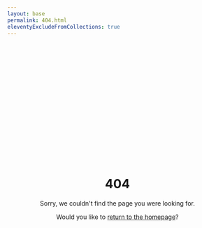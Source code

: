 ```yaml
---
layout: base
permalink: 404.html
eleventyExcludeFromCollections: true
---
```


<div style="text-align: center; margin-top: 8vh;">

# 404

Sorry, we couldn't find the page you were looking for.

Would you like to [return to the homepage](/)?

<div/>

<!--

Read more: https://www.11ty.dev/docs/quicktips/not-found/

This will work for both GitHub pages and Netlify:

* https://help.github.com/articles/creating-a-custom-404-page-for-your-github-pages-site/
* https://www.netlify.com/docs/redirects/#custom-404

-->
